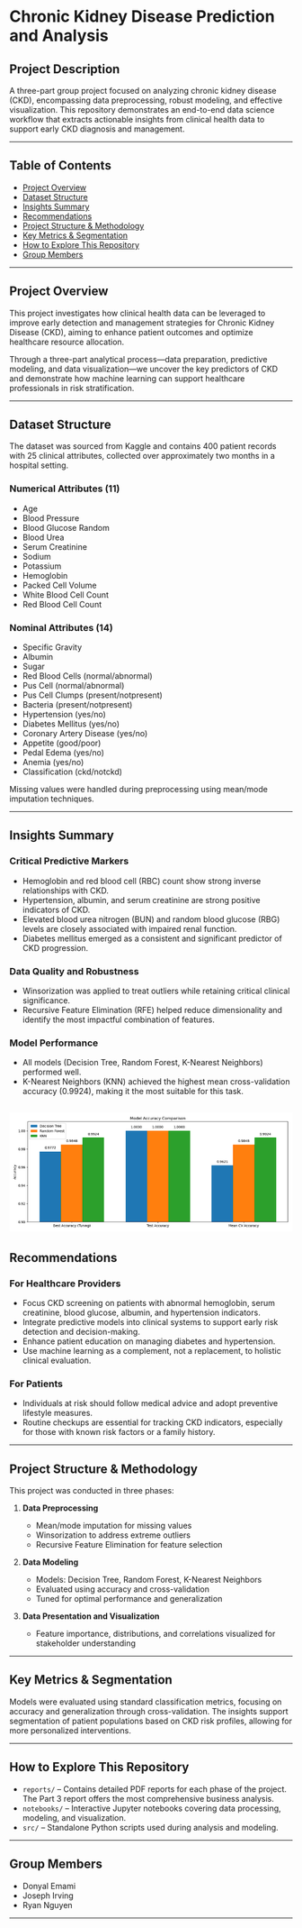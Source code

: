# Chronic Kidney Disease Prediction and Analysis

## Project Description

A three-part group project focused on analyzing chronic kidney disease (CKD), encompassing data preprocessing, robust modeling, and effective visualization. This repository demonstrates an end-to-end data science workflow that extracts actionable insights from clinical health data to support early CKD diagnosis and management.

---

## Table of Contents

- [Project Overview](#project-overview)
- [Dataset Structure](#dataset-structure)
- [Insights Summary](#insights-summary)
- [Recommendations](#recommendations)
- [Project Structure & Methodology](#project-structure--methodology)
- [Key Metrics & Segmentation](#key-metrics--segmentation)
- [How to Explore This Repository](#how-to-explore-this-repository)
- [Group Members](#group-members)

---

## Project Overview

This project investigates how clinical health data can be leveraged to improve early detection and management strategies for Chronic Kidney Disease (CKD), aiming to enhance patient outcomes and optimize healthcare resource allocation.

Through a three-part analytical process—data preparation, predictive modeling, and data visualization—we uncover the key predictors of CKD and demonstrate how machine learning can support healthcare professionals in risk stratification.

---

## Dataset Structure

The dataset was sourced from Kaggle and contains 400 patient records with 25 clinical attributes, collected over approximately two months in a hospital setting.

### Numerical Attributes (11)

- Age  
- Blood Pressure  
- Blood Glucose Random  
- Blood Urea  
- Serum Creatinine  
- Sodium  
- Potassium  
- Hemoglobin  
- Packed Cell Volume  
- White Blood Cell Count  
- Red Blood Cell Count  

### Nominal Attributes (14)

- Specific Gravity  
- Albumin  
- Sugar  
- Red Blood Cells (normal/abnormal)  
- Pus Cell (normal/abnormal)  
- Pus Cell Clumps (present/notpresent)  
- Bacteria (present/notpresent)  
- Hypertension (yes/no)  
- Diabetes Mellitus (yes/no)  
- Coronary Artery Disease (yes/no)  
- Appetite (good/poor)  
- Pedal Edema (yes/no)  
- Anemia (yes/no)  
- Classification (ckd/notckd)  

Missing values were handled during preprocessing using mean/mode imputation techniques.

---

## Insights Summary

### Critical Predictive Markers

- Hemoglobin and red blood cell (RBC) count show strong inverse relationships with CKD.
- Hypertension, albumin, and serum creatinine are strong positive indicators of CKD.
- Elevated blood urea nitrogen (BUN) and random blood glucose (RBG) levels are closely associated with impaired renal function.
- Diabetes mellitus emerged as a consistent and significant predictor of CKD progression.

### Data Quality and Robustness

- Winsorization was applied to treat outliers while retaining critical clinical significance.
- Recursive Feature Elimination (RFE) helped reduce dimensionality and identify the most impactful combination of features.

### Model Performance

- All models (Decision Tree, Random Forest, K-Nearest Neighbors) performed well.
- K-Nearest Neighbors (KNN) achieved the highest mean cross-validation accuracy (0.9924), making it the most suitable for this task.

![Model Accuracy Comparison](model-comparison.png)
---

## Recommendations

### For Healthcare Providers

- Focus CKD screening on patients with abnormal hemoglobin, serum creatinine, blood glucose, albumin, and hypertension indicators.
- Integrate predictive models into clinical systems to support early risk detection and decision-making.
- Enhance patient education on managing diabetes and hypertension.
- Use machine learning as a complement, not a replacement, to holistic clinical evaluation.

### For Patients

- Individuals at risk should follow medical advice and adopt preventive lifestyle measures.
- Routine checkups are essential for tracking CKD indicators, especially for those with known risk factors or a family history.

---

## Project Structure & Methodology

This project was conducted in three phases:

1. **Data Preprocessing**  
   - Mean/mode imputation for missing values  
   - Winsorization to address extreme outliers  
   - Recursive Feature Elimination for feature selection

2. **Data Modeling**  
   - Models: Decision Tree, Random Forest, K-Nearest Neighbors  
   - Evaluated using accuracy and cross-validation  
   - Tuned for optimal performance and generalization

3. **Data Presentation and Visualization**  
   - Feature importance, distributions, and correlations visualized for stakeholder understanding

---

## Key Metrics & Segmentation

Models were evaluated using standard classification metrics, focusing on accuracy and generalization through cross-validation. The insights support segmentation of patient populations based on CKD risk profiles, allowing for more personalized interventions.

---

## How to Explore This Repository

- `reports/` – Contains detailed PDF reports for each phase of the project. The Part 3 report offers the most comprehensive business analysis.
- `notebooks/` – Interactive Jupyter notebooks covering data processing, modeling, and visualization.
- `src/` – Standalone Python scripts used during analysis and modeling.

---

## Group Members

- Donyal Emami
- Joseph Irving  
- Ryan Nguyen

---
